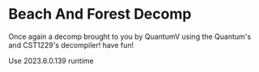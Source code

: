 # Beach And Forest Decomp 

Once again a decomp brought to you by QuantumV using the Quantum's and CST1229's decompiler! have fun!

Use 2023.6.0.139 runtime
